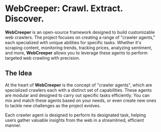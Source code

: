 # WebCreeper: Crawl. Extract. Discover.

**WebCreeper** is an open-source framework designed to build customizable web crawlers. The project focuses on creating a range of "crawler agents," each specialized with unique abilities for specific tasks. Whether it's scraping content, monitoring trends, tracking prices, analyzing sentiment, and more, **WebCreeper** allows you to leverage these agents to perform targeted web crawling with precision.

## The Idea

At the heart of **WebCreeper** is the concept of "crawler agents", which are specialized crawlers each with a distinct set of capabilities. These agents are modular and designed to carry out specific tasks efficiently. You can mix and match these agents based on your needs, or even create new ones to tackle new challenges as the project evolves.

Each crawler agent is designed to perform its designated task, helping users gather valuable insights from the web in a streamlined, efficient manner.

